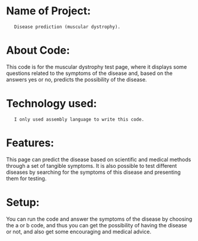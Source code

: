 # Name of Project:
       Disease prediction (muscular dystrophy).
# About Code:
This code is for the muscular dystrophy test page, where it displays some questions related to the symptoms of the disease and, based on the answers yes or no, predicts the possibility of the disease.
# Technology used:
       I only used assembly language to write this code.
# Features:
 This page can predict the disease based on scientific and medical methods through a set of tangible symptoms. It is also possible to test different diseases by searching for the symptoms of this disease and presenting them for testing.
 # Setup:
  You can run the code and answer the symptoms of the disease by choosing the a or b code, and thus you can get the possibility of having the disease or not, and also get some encouraging and medical advice.
